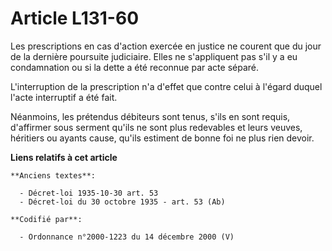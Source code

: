 # Article L131-60

Les prescriptions en cas d'action exercée en justice ne courent que du jour de la dernière poursuite judiciaire. Elles ne
s'appliquent pas s'il y a eu condamnation ou si la dette a été reconnue par acte séparé.

L'interruption de la prescription n'a d'effet que contre celui à l'égard duquel l'acte interruptif a été fait.

Néanmoins, les prétendus débiteurs sont tenus, s'ils en sont requis, d'affirmer sous serment qu'ils ne sont plus redevables
et leurs veuves, héritiers ou ayants cause, qu'ils estiment de bonne foi ne plus rien devoir.

**Liens relatifs à cet article**

	**Anciens textes**:

	  - Décret-loi 1935-10-30 art. 53
	  - Décret-loi du 30 octobre 1935 - art. 53 (Ab)

	**Codifié par**:

	  - Ordonnance n°2000-1223 du 14 décembre 2000 (V)

